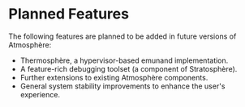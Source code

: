 # Planned Features
The following features are planned to be added in future versions of Atmosphère:
+ Thermosphère, a hypervisor-based emunand implementation.
+ A feature-rich debugging toolset (a component of Stratosphère).
+ Further extensions to existing Atmosphère components.
+ General system stability improvements to enhance the user's experience.
